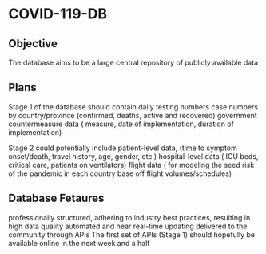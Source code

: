 # COVID-119-DB

## Objective

The database aims to be a large central repository of publicly available data

## Plans
Stage 1 of the database should contain 
daily testing numbers
case numbers by country/province (confirmed, deaths, active and recovered)
government countermeasure data ( measure, date of implementation, duration of implementation) 

Stage 2 could potentially include 
patient-level data, (time to symptom onset/death, travel history, age, gender, etc )
hospital-level data ( ICU beds, critical care, patients on ventilators) 
flight data ( for modeling the seed risk of the pandemic in each country base off flight volumes/schedules) 

## Database Fetaures
professionally structured, adhering to industry best practices, resulting in high data quality
automated and near real-time updating
delivered to the community through APIs
The first set of APIs (Stage 1) should hopefully be available online in the next week and a half 
